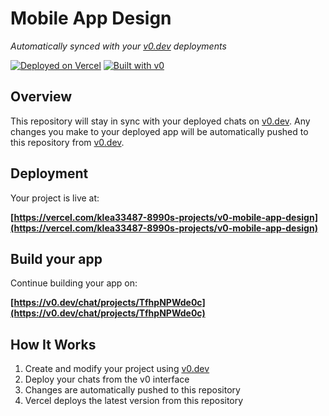 # Mobile App Design

*Automatically synced with your [v0.dev](https://v0.dev) deployments*

[![Deployed on Vercel](https://img.shields.io/badge/Deployed%20on-Vercel-black?style=for-the-badge&logo=vercel)](https://vercel.com/klea33487-8990s-projects/v0-mobile-app-design)
[![Built with v0](https://img.shields.io/badge/Built%20with-v0.dev-black?style=for-the-badge)](https://v0.dev/chat/projects/TfhpNPWde0c)

## Overview

This repository will stay in sync with your deployed chats on [v0.dev](https://v0.dev).
Any changes you make to your deployed app will be automatically pushed to this repository from [v0.dev](https://v0.dev).

## Deployment

Your project is live at:

**[https://vercel.com/klea33487-8990s-projects/v0-mobile-app-design](https://vercel.com/klea33487-8990s-projects/v0-mobile-app-design)**

## Build your app

Continue building your app on:

**[https://v0.dev/chat/projects/TfhpNPWde0c](https://v0.dev/chat/projects/TfhpNPWde0c)**

## How It Works

1. Create and modify your project using [v0.dev](https://v0.dev)
2. Deploy your chats from the v0 interface
3. Changes are automatically pushed to this repository
4. Vercel deploys the latest version from this repository
